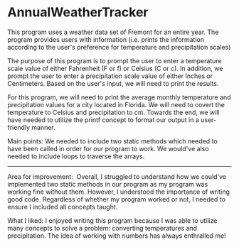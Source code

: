 # AnnualWeatherTracker
This program uses a weather data set of Fremont for an entire year. The program provides users with information (i.e. prints the information according to the user's preference for temperature and precipitation scales)

The purpose of this program is to prompt the user to enter a temperature scale value of either Fahrenheit (F or f) or Celsius (C or c). 
In addition, we prompt the user to enter a precipitation scale value of either Inches or Centimeters. 
Based on the user's input, we will need to print the results. 

For this program, we will need to print the average monthly temperature and precipitation values for a city located in Florida. 
We will need to covert the temperature to Celsius and precipitation to cm. 
Towards the end, we will have needed to utilize the printf concept to format our output in a user-friendly manner. 

Main points: We needed to include two static methods which needed to have been called in order for our program to work. 
We would've also needed to include loops to traverse the arrays. 

------------------------------------------------------------------------------------------------

Area for improvement: 
Overall, I struggled to understand how we could've implemented two static methods in our program as my program was working fine without them. 
However, I understood the importance of writing good code. Regardless of whether my program worked or not, I needed to ensure I included all concepts taught. 

What I liked:
I enjoyed writing this program because I was able to utilize many concepts to solve a problem: converting temperatures and precipitation. 
The idea of working with numbers has always enthralled me!
